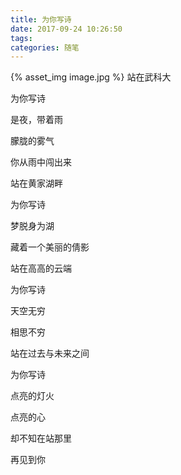 ```yaml
---
title: 为你写诗
date: 2017-09-24 10:26:50
tags:
categories: 随笔
---
```

{% asset_img image.jpg %}
站在武科大

为你写诗

是夜，带着雨

朦胧的雾气

你从雨中闯出来

站在黄家湖畔

为你写诗

梦脱身为湖

藏着一个美丽的倩影
<!-- more -->
站在高高的云端

为你写诗

天空无穷

相思不穷

站在过去与未来之间

为你写诗

点亮的灯火

点亮的心

却不知在站那里

再见到你